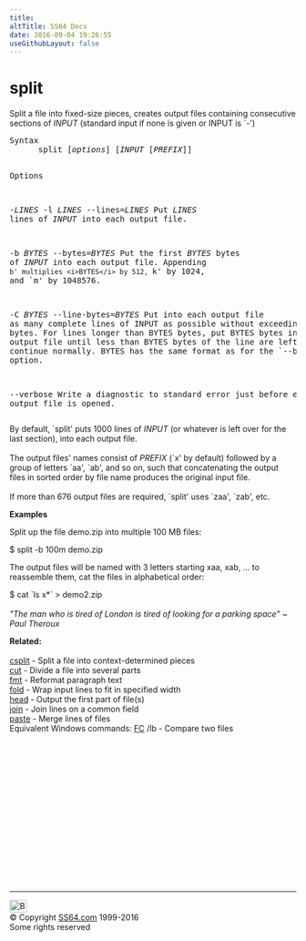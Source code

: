 ```yaml
---
title:
altTitle: SS64 Docs
date: 2016-09-04 19:26:55
useGithubLayout: false
---
```

<!-- #BeginLibraryItem "/Library/head_bash.lbi" --><!-- #EndLibraryItem --><h1>split</h1> 
<p>Split a file into fixed-size pieces, creates output files containing 
consecutive sections of <i>INPUT</i> (standard input if none is given or INPUT is `-')</p>
<pre>Syntax
      split [<i>options</i>] [<i>INPUT</i> [<i>PREFIX</i>]]

Options

 -<i>LINES</i>
 -l <i>LINES</i>
 --lines=<i>LINES</i>
     Put <i>LINES</i> lines of <i>INPUT</i> into each output file.

 -b <i>BYTES</i>
 --bytes=<i>BYTES</i>
     Put the first <i>BYTES</i> bytes of <i>INPUT</i> into each output file.
     Appending `b' multiplies <i>BYTES</i> by 512, `k' by 1024, and `m' by
     1048576.

 -C <i>BYTES</i>
 --line-bytes=<i>BYTES</i>
     Put into each output file as many complete lines of INPUT as
     possible without exceeding BYTES bytes.  For lines longer than
     BYTES bytes, put BYTES bytes into each output file until less than
     BYTES bytes of the line are left, then continue normally.  BYTES
     has the same format as for the `--bytes' option.

 --verbose
     Write a diagnostic to standard error just before each output file
     is opened.</pre>
<p> By default, `split' puts 1000 lines of <i>INPUT</i> (or whatever is 
  left over for the last section), into each output file. <br>
  <br>
  The output files' names consist of <i>PREFIX</i> (`x' by default) followed by a group 
  of letters `aa', `ab', and so on, such that concatenating the output files in 
  sorted order by file name produces the original input file. <br>
  <br>
If more than 676 output files are required, `split' uses `zaa', `zab', etc.</p>
<p><b>Examples</b></p>
<p>Split up the file demo.zip into multiple 100 MB files:</p>
<p class="code">$ split -b 100m demo.zip</p>
<p>The output files will be named with 3 letters starting  <span class="code">xaa</span>,<span class="code"> xab</span>, … to reassemble them, cat the files in alphabetical order:</p>
<p><span class="code">$ cat `ls x*` &gt; demo2.zip</span><br>
  <br>
  <i class="quote">"The man who is tired of London is tired of looking for a parking space" 
  ~ Paul 
Theroux </i> </p>
<p><b>Related:</b><br>
<br>
<a href="csplit.html">csplit</a> - Split a file into context-determined pieces<br>
<a href="cut.html">cut</a> - Divide a file into several parts<br>
<a href="fmt.html">fmt</a> - Reformat paragraph text <br>
<a href="fold.html">fold</a> - Wrap input lines to fit in specified width<br>
<a href="head.html">head</a> - Output the first part of file(s) <br>
<a href="join.html">join</a> - Join lines on a common field<br>
  <a href="paste.html">paste</a> - Merge lines of files <br>
Equivalent Windows commands: 
<a href="../nt/fc.html">FC</a> /lb - Compare two files</p><!-- #BeginLibraryItem "/Library/foot_bash.lbi" --><p><script async="" src="//pagead2.googlesyndication.com/pagead/js/adsbygoogle.js"></script>
<!-- bash300 -->
<ins class="adsbygoogle" style="display:inline-block;width:300px;height:250px" data-ad-client="ca-pub-6140977852749469" data-ad-slot="4615356305"></ins>
<script>
(adsbygoogle = window.adsbygoogle || []).push({});
</script></p>
<hr>
<div id="bl" class="footer"><a href="#"><img src="../images/top.png" width="30" height="22" alt="Back to the Top"></a></div>
<div id="br" class="footer, tagline">© Copyright <a href="http://ss64.com/">SS64.com</a> 1999-2016<br>
Some rights reserved</div><!-- #EndLibraryItem -->

